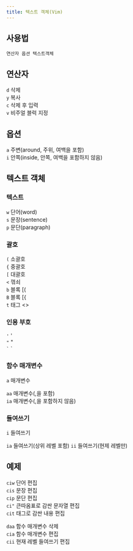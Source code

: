 ```yaml
---
title: 텍스트 객체(Vim)
---
```


## 사용법
`연산자 옵션 텍스트객체`

## 연산자
`d` 삭제  
`y` 복사  
`c` 삭제 후 입력  
`v` 비주얼 블럭 지정

## 옵션
`a` 주변(around, 주위, 여백을 포함)  
`i` 안쪽(inside, 안쪽, 여백을 포함하지 않음)

## 텍스트 객체

### 텍스트
`w` 단어(word)  
`s` 문장(sentence)  
`p` 문단(paragraph)

### 괄호
`(` 소괄호  
`{` 중괄호  
`[` 대괄호  
`<` 꺾쇠  
`b` 블록 [(  
`B` 블록 [{  
`t` 태그 <>

### 인용 부호
`'` '  
`"` "  
`` ` `` \`

### 함수 매개변수
`a` 매개변수

`aa` 매개변수(,을 포함)  
`ia` 매개변수(,을 포함하지 않음)

### 들여쓰기
`i` 들여쓰기

`ia` 들여쓰기(상위 레벨 포함)
`ii` 들여쓰기(현제 레벨만)

## 예제
`ciw` 단어 편집  
`cis` 문장 편집  
`cip` 문단 편집  
`ci"` 큰따옴표로 감싼 문자열 편집  
`cit` 태그로 감싼 내용 편집  

`daa` 함수 매개변수 삭제  
`cia` 함수 매개변수 편집  
`cii` 현재 레벨 들여쓰기 편집
